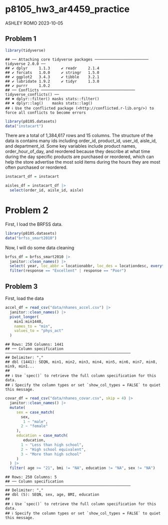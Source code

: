 p8105_hw3_ar4459_practice
================
ASHLEY ROMO
2023-10-05

## Problem 1

``` r
library(tidyverse)
```

    ## ── Attaching core tidyverse packages ──────────────────────── tidyverse 2.0.0 ──
    ## ✔ dplyr     1.1.3     ✔ readr     2.1.4
    ## ✔ forcats   1.0.0     ✔ stringr   1.5.0
    ## ✔ ggplot2   3.4.3     ✔ tibble    3.2.1
    ## ✔ lubridate 1.9.2     ✔ tidyr     1.3.0
    ## ✔ purrr     1.0.2     
    ## ── Conflicts ────────────────────────────────────────── tidyverse_conflicts() ──
    ## ✖ dplyr::filter() masks stats::filter()
    ## ✖ dplyr::lag()    masks stats::lag()
    ## ℹ Use the conflicted package (<http://conflicted.r-lib.org/>) to force all conflicts to become errors

``` r
library(p8105.datasets)
data("instacart")
```

There are a total of 1,384,617 rows and 15 columns. The structure of the
data is contains many ids including order_id, product_id, user_id,
aisle_id, and department_id. Some key variables include product names,
order_hour_of_day, and reordered because they describe at what time
during the day specific products are purchased or reordered, which can
help the store advertise the most sold items during the hours they are
most often purchased or reordered.

``` r
instacart_df = instacart

aisles_df = instacart_df |> 
  select(order_id, aisle_id, aisle) 
```

# Problem 2

First, I load the BRFSS data.

``` r
library(p8105.datasets)
data("brfss_smart2010")
```

Now, I will do some data cleaning

``` r
brfss_df = brfss_smart2010 |> 
  janitor::clean_names() |> 
  select( year, loc_abbr = locationabbr, loc_des = locationdesc, everything()) |> 
  filter(response == "Excellent" | response == "Poor")
```

## Problem 3

First, load the data

``` r
accel_df = read_csv("data/nhanes_accel.csv") |> 
  janitor::clean_names() |> 
  pivot_longer(
    min1:min1440, 
    names_to = "min",
    values_to = "phys_act"
  )
```

    ## Rows: 250 Columns: 1441
    ## ── Column specification ────────────────────────────────────────────────────────
    ## Delimiter: ","
    ## dbl (1441): SEQN, min1, min2, min3, min4, min5, min6, min7, min8, min9, min1...
    ## 
    ## ℹ Use `spec()` to retrieve the full column specification for this data.
    ## ℹ Specify the column types or set `show_col_types = FALSE` to quiet this message.

``` r
covar_df = read_csv("data/nhanes_covar.csv", skip = 4) |> 
  janitor::clean_names() |> 
  mutate(
     sex = case_match(
       sex,
        1 ~ "male",
       2 ~ "female"
     ),
     education = case_match(
        education,
       1 ~ "Less than high school",
       2 ~ "High school equivalent",
       3 ~ "More than high school"
     )
  ) |> 
  filter( age >= "21", bmi != "NA", education != "NA", sex != "NA")
```

    ## Rows: 250 Columns: 5
    ## ── Column specification ────────────────────────────────────────────────────────
    ## Delimiter: ","
    ## dbl (5): SEQN, sex, age, BMI, education
    ## 
    ## ℹ Use `spec()` to retrieve the full column specification for this data.
    ## ℹ Specify the column types or set `show_col_types = FALSE` to quiet this message.
